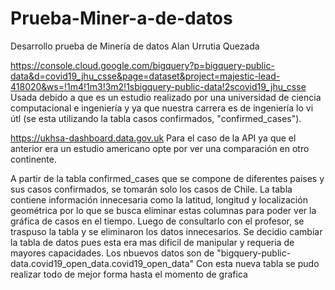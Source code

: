 # Prueba-Miner-a-de-datos
Desarrollo prueba de Minería de datos Alan Urrutia Quezada

https://console.cloud.google.com/bigquery?p=bigquery-public-data&d=covid19_jhu_csse&page=dataset&project=majestic-lead-418020&ws=!1m4!1m3!3m2!1sbigquery-public-data!2scovid19_jhu_csse
Usada debido a que es un estudio realizado por una universidad de ciencia computacional e ingeniería y ya que nuestra carrera es de ingeniería lo vi útl (se esta utilizando la tabla casos confirmados, "confirmed_cases").

https://ukhsa-dashboard.data.gov.uk
Para el caso de la API ya que el anterior era un estudio americano opte por ver una comparación en otro continente.

A partir de la tabla confirmed_cases que se compone de diferentes paises y sus casos confirmados, se tomarán solo los casos de Chile.
La tabla contiene información innecesaria como la latitud, longitud y localización geométrica por lo que se busca eliminar estas columnas para poder ver la gráfica de casos en el tiempo.
Luego de consultarlo con el profesor, se traspuso la tabla y se eliminaron los datos innecesarios.
Se decidio cambiar la tabla de datos pues esta era mas dificil de manipular y requeria de mayores capacidades.
Los nbuevos datos son de "bigquery-public-data.covid19_open_data.covid19_open_data"
Con esta nueva tabla se pudo realizar todo de mejor forma hasta el momento de grafica

